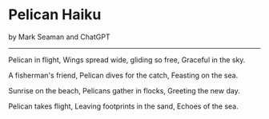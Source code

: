 # Pelican Haiku
by Mark Seaman and ChatGPT

---

Pelican in flight,
Wings spread wide, gliding so free,
Graceful in the sky.

A fisherman's friend,
Pelican dives for the catch,
Feasting on the sea.

Sunrise on the beach,
Pelicans gather in flocks,
Greeting the new day.

Pelican takes flight,
Leaving footprints in the sand,
Echoes of the sea.

